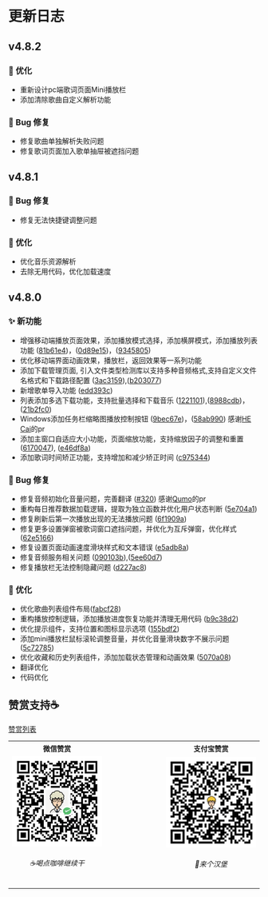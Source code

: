 # 更新日志

## v4.8.2
### 🎨 优化
- 重新设计pc端歌词页面Mini播放栏
- 添加清除歌曲自定义解析功能

### 🐛 Bug 修复
- 修复歌曲单独解析失败问题
- 修复歌词页面加入歌单抽屉被遮挡问题


## v4.8.1

### 🐛 Bug 修复
- 修复无法快捷键调整问题

### 🎨 优化
- 优化音乐资源解析
- 去除无用代码，优化加载速度



## v4.8.0

### ✨ 新功能
- 增强移动端播放页面效果，添加播放模式选择，添加横屏模式，添加播放列表功能 ([81b61e4](https://github.com/algerkong/AlgerMusicPlayer/commit/81b61e4))，([0d89e15](https://github.com/algerkong/AlgerMusicPlayer/commit/0d89e15))，([9345805](https://github.com/algerkong/AlgerMusicPlayer/commit/9345805))
- 优化移动端界面动画效果，播放栏，返回效果等一系列功能
- 添加下载管理页面, 引入文件类型检测库以支持多种音频格式,支持自定义文件名格式和下载路径配置 ([3ac3159](https://github.com/algerkong/AlgerMusicPlayer/commit/3ac3159)),([b203077](https://github.com/algerkong/AlgerMusicPlayer/commit/b203077))
- 新增歌单导入功能 ([edd393c](https://github.com/algerkong/AlgerMusicPlayer/commit/edd393c))
- 列表添加多选下载功能，支持批量选择和下载音乐 ([1221101](https://github.com/algerkong/AlgerMusicPlayer/commit/1221101)),([8988cdb](https://github.com/algerkong/AlgerMusicPlayer/commit/8988cdb))，([21b2fc0](https://github.com/algerkong/AlgerMusicPlayer/commit/21b2fc0))
- Windows添加任务栏缩略图播放控制按钮 ([9bec67e](https://github.com/algerkong/AlgerMusicPlayer/commit/9bec67e))，([58ab990](https://github.com/algerkong/AlgerMusicPlayer/commit/58ab990)) 感谢[HE Cai](https://github.com/hecai84)的pr
- 添加主窗口自适应大小功能，页面缩放功能，支持缩放因子的调整和重置 ([6170047](https://github.com/algerkong/AlgerMusicPlayer/commit/6170047)), ([e46df8a](https://github.com/algerkong/AlgerMusicPlayer/commit/e46df8a))
- 添加歌词时间矫正功能，支持增加和减少矫正时间 ([c975344](https://github.com/algerkong/AlgerMusicPlayer/commit/c975344))

### 🐛 Bug 修复
- 修复音频初始化音量问题，完善翻译  ([#320](https://github.com/algerkong/AlgerMusicPlayer/pull/320))   感谢[Qumo](https://github.com/Hellodwadawd12312312)的pr
- 重构每日推荐数据加载逻辑，提取为独立函数并优化用户状态判断 ([5e704a1](https://github.com/algerkong/AlgerMusicPlayer/commit/5e704a1))
- 修复刷新后第一次播放出现的无法播放问题 ([6f1909a](https://github.com/algerkong/AlgerMusicPlayer/commit/6f1909a))
- 修复更多设置弹窗被歌词窗口遮挡问题，并优化为互斥弹窗，优化样式 ([62e5166](https://github.com/algerkong/AlgerMusicPlayer/commit/62e5166))
- 修复设置页面动画速度滑块样式和文本错误 ([e5adb8a](https://github.com/algerkong/AlgerMusicPlayer/commit/e5adb8a))
- 修复音频服务相关问题 ([090103b](https://github.com/algerkong/AlgerMusicPlayer/commit/090103b)),([5ee60d7](https://github.com/algerkong/AlgerMusicPlayer/commit/5ee60d7))
- 修复播放栏无法控制隐藏问题 ([d227ac8](https://github.com/algerkong/AlgerMusicPlayer/commit/d227ac8))


### 🎨 优化
- 优化歌曲列表组件布局([fabcf28](https://github.com/algerkong/AlgerMusicPlayer/commit/fabcf28))
- 重构播放控制逻辑，添加播放进度恢复功能并清理无用代码 ([b9c38d2](https://github.com/algerkong/AlgerMusicPlayer/commit/b9c38d2))
- 优化提示组件，支持位置和图标显示选项 ([155bdf2](https://github.com/algerkong/AlgerMusicPlayer/commit/155bdf2))
- 添加mini播放栏鼠标滚轮调整音量，并优化音量滑块数字不展示问题 ([5c72785](https://github.com/algerkong/AlgerMusicPlayer/commit/5c72785))
- 优化收藏和历史列表组件，添加加载状态管理和动画效果 ([5070a08](https://github.com/algerkong/AlgerMusicPlayer/commit/5070a08))
- 翻译优化
- 代码优化

## 赞赏支持☕️
[赞赏列表](http://donate.alger.fun/)
<table>
  <tr>
    <th style="text-align:center">微信赞赏</th>
    <th style="width:100px"></th>
    <th style="text-align:center">支付宝赞赏</th>
  </tr>
  <tr>
    <td align="center">
      <img src="https://github.com/algerkong/algerkong/blob/main/wechat.jpg?raw=true" alt="WeChat QRcode" width="200"><br>
      <h6>☕️喝点咖啡继续干</h6>
    </td>
    <td></td>
    <td align="center">
      <img src="https://github.com/algerkong/algerkong/blob/main/alipay.jpg?raw=true" alt="Alipay QRcode" width="200"><br>
      <h6>🍔来个汉堡</h6>
    </td>
  </tr>
</table>
